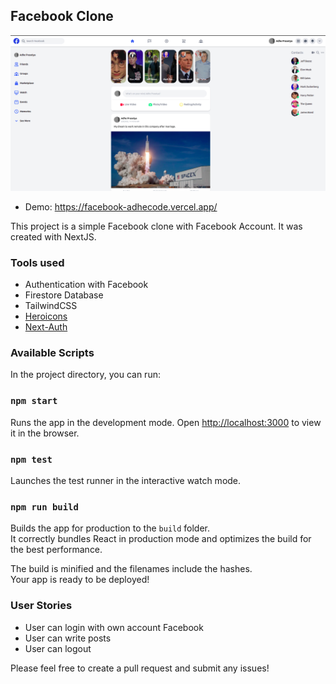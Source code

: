 ## Facebook Clone

![screenshot image](/screenshot.png)

- Demo: <https://facebook-adhecode.vercel.app/>

This project is a simple Facebook clone with Facebook Account. It was created with NextJS.

### Tools used

- Authentication with Facebook
- Firestore Database
- TailwindCSS
- [Heroicons](https://heroicons.com/)
- [Next-Auth](https://next-auth.js.org/)

### Available Scripts

In the project directory, you can run:

### `npm start`

Runs the app in the development mode.
Open [http://localhost:3000](http://localhost:3000) to view it in the browser.

### `npm test`

Launches the test runner in the interactive watch mode.

### `npm run build`

Builds the app for production to the `build` folder.<br />
It correctly bundles React in production mode and optimizes the build for the best performance.

The build is minified and the filenames include the hashes.<br />
Your app is ready to be deployed!

### User Stories

- User can login with own account Facebook
- User can write posts
- User can logout

Please feel free to create a pull request and submit any issues!
